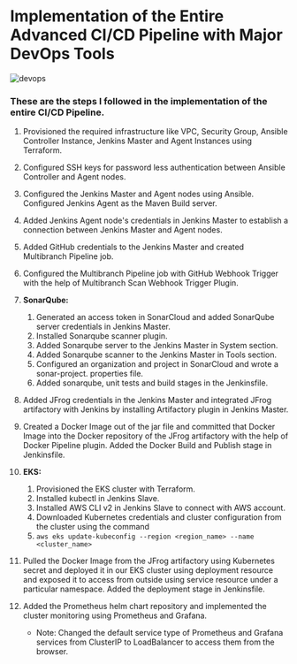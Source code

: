 # Implementation of the Entire Advanced CI/CD Pipeline with Major DevOps Tools

![devops](https://imgur.com/WcCpKVU.png)

### These are the steps I followed in the implementation of the entire CI/CD Pipeline.

1. Provisioned the required infrastructure like VPC, Security Group, Ansible Controller Instance, Jenkins Master and Agent Instances using Terraform.

2. Configured SSH keys for password less authentication between Ansible Controller and Agent nodes.

3. Configured the Jenkins Master and Agent nodes using Ansible. Configured Jenkins Agent as the Maven Build server.

4. Added Jenkins Agent node's credentials in Jenkins Master to establish a connection between Jenkins Master and Agent nodes.

5. Added GitHub credentials to the Jenkins Master and created Multibranch Pipeline job.

6. Configured the Multibranch Pipeline job with GitHub Webhook Trigger with the help of Multibranch Scan Webhook Trigger Plugin.

7. **SonarQube:**
    1. Generated an access token in SonarCloud and added SonarQube server credentials in Jenkins Master.
    2. Installed Sonarqube scanner plugin.
    3. Added Sonarqube server to the Jenkins Master in System section.
    4. Added Sonarqube scanner to the Jenkins Master in Tools section.
    5. Configured an organization and project in SonarCloud and wrote a sonar-project. properties file.
    6. Added sonarqube, unit tests and build stages in the Jenkinsfile.

8. Added JFrog credentials in the Jenkins Master and integrated JFrog artifactory with Jenkins by installing Artifactory plugin in Jenkins Master.

9. Created a Docker Image out of the jar file and committed that Docker Image into the Docker repository of the JFrog artifactory with the help of Docker Pipeline plugin. Added the Docker Build and Publish stage in Jenkinsfile.

10. **EKS:**
    1. Provisioned the EKS cluster with Terraform.
    2. Installed kubectl in Jenkins Slave.
    3. Installed AWS CLI v2 in Jenkins Slave to connect with AWS account.
    4. Downloaded Kubernetes credentials and cluster configuration from the cluster using the command
    5. `aws eks update-kubeconfig --region <region_name> --name <cluster_name>` 

11. Pulled the Docker Image from the JFrog artifactory using Kubernetes secret and deployed it in our EKS cluster using deployment resource and exposed it to access from outside using service resource under a particular namespace. Added the deployment stage in Jenkinsfile.

12. Added the Prometheus helm chart repository and implemented the cluster monitoring using Prometheus and Grafana.
    * Note: Changed the default service type of Prometheus and Grafana services from ClusterIP to LoadBalancer to access them from the browser.
    
